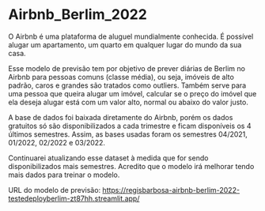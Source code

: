 # Airbnb_Berlim_2022
O Airbnb é uma plataforma de aluguel mundialmente conhecida. É possível alugar um apartamento, um quarto em qualquer lugar do mundo da sua casa.

Esse modelo de previsão tem por objetivo de prever diárias de Berlim no Airbnb  para pessoas comuns (classe média), ou seja, imóveis de alto padrão, caros e grandes são tratados como outliers. Também serve para uma pessoa que queira alugar um imóvel, calcular se o preço do imóvel que ela deseja alugar está com um valor alto, normal ou abaixo do valor justo.

A base de dados foi baixada diretamente do Airbnb, porém os dados gratuitos só são disponibilizados a cada trimestre e ficam disponíveis os 4 últimos semestres. Assim, as bases usadas foram os semestres 04/2021, 01/2022, 02/2022 e 03/2022.

Continuarei atualizando esse dataset à medida que for sendo disponibilizados mais semestres. Acredito que o modelo irá melhorar tendo mais dados para treinar o modelo.

URL do modelo de previsão: https://regisbarbosa-airbnb-berlim-2022-testedeployberlim-zt87hh.streamlit.app/
